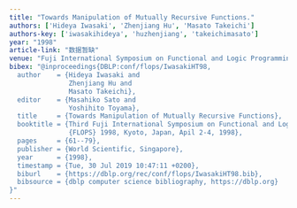 ```yaml
---
title: "Towards Manipulation of Mutually Recursive Functions."
authors: ['Hideya Iwasaki', 'Zhenjiang Hu', 'Masato Takeichi']
authors-key: ['iwasakihideya', 'huzhenjiang', 'takeichimasato']
year: "1998"
article-link: "数据暂缺"
venue: "Fuji International Symposium on Functional and Logic Programming"
bibex: "@inproceedings{DBLP:conf/flops/IwasakiHT98,
  author    = {Hideya Iwasaki and
               Zhenjiang Hu and
               Masato Takeichi},
  editor    = {Masahiko Sato and
               Yoshihito Toyama},
  title     = {Towards Manipulation of Mutually Recursive Functions},
  booktitle = {Third Fuji International Symposium on Functional and Logic Programming,
               {FLOPS} 1998, Kyoto, Japan, Apil 2-4, 1998},
  pages     = {61--79},
  publisher = {World Scientific, Singapore},
  year      = {1998},
  timestamp = {Tue, 30 Jul 2019 10:47:11 +0200},
  biburl    = {https://dblp.org/rec/conf/flops/IwasakiHT98.bib},
  bibsource = {dblp computer science bibliography, https://dblp.org}
}"
---
```

